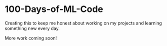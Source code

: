 # 100-Days-of-ML-Code

Creating this to keep me honest about working on my projects and learning something new every day.


More work coming soon!
